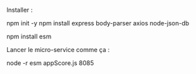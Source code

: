 Installer :

npm init -y
npm install express body-parser axios node-json-db

npm install esm

Lancer le micro-service comme ça :

node -r esm appScore.js 8085